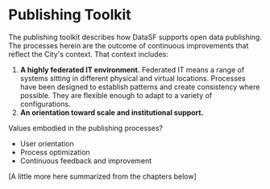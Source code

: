 # Publishing Toolkit

The publishing toolkit describes how DataSF supports open data publishing. The processes herein are the outcome of continuous improvements that reflect the City's context. That context includes:

1. **A highly federated IT environment.** Federated IT means a range of systems sitting in different physical and virtual locations. Processes have been designed to establish patterns and create consistency where possible. They are flexible enough to adapt to a variety of configurations.
2. **An orientation toward scale and institutional support.** 

Values embodied in the publishing processes?

* User orientation
* Process optimization
* Continuous feedback and improvement

\[A little more here summarized from the chapters below\]

